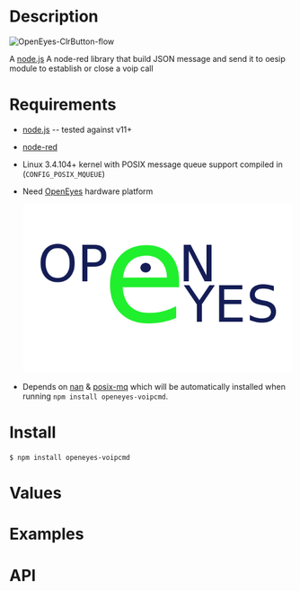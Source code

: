 Description
===========

![OpenEyes-ClrButton-flow](https://github.com/nemax68/node-red-contrib-open-eyes-voipcmd/blob/master/images/flow.png)

A [node.js](http://nodejs.org/) A node-red library that build JSON message and send it to oesip module to
        establish or close a voip call


Requirements
============

* [node.js](http://nodejs.org/) -- tested against v11+

* [node-red](http://nodered.org/)

* Linux 3.4.104+ kernel with POSIX message queue support compiled in (`CONFIG_POSIX_MQUEUE`)

* Need [OpenEyes](http://open-eyes.it) hardware platform

  ![OpenEyes-voipcmd-flow](https://github.com/nemax68/node-red-contrib-openeyes-voipcmd/blob/master/images/open-eyes.png)

* Depends on [nan](https://www.npmjs.com/package/nan) & [posix-mq](https://www.npmjs.com/package/posix-mq) which will be automatically installed when running `npm install openeyes-voipcmd`.

Install
=======

```shell
$ npm install openeyes-voipcmd
```
Values
========


Examples
========

API
===

